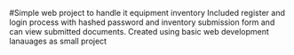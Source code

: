 #Simple web project to handle it equipment inventory
Included register and login process with hashed password and inventory submission form and can view submitted documents.
Created using basic web development lanauages as small project 
